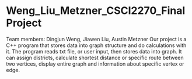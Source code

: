 # Weng_Liu_Metzner_CSCI2270_FinalProject
Team members: Dingjun Weng, Jiawen Liu, Austin Metzner
Our project is a C++ program that stores data into graph structure and do
calculations with it. The program reads txt file, or user input, then stores
data into graph. It can assign districts, calculate shortest distance or
specific route between two vertices, display entire graph and information 
about specific vertex or edge.
